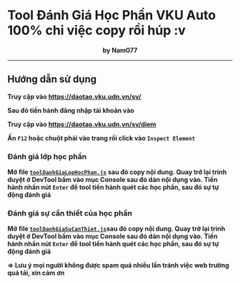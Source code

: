 # <b> Tool Đánh Giá Học Phần VKU Auto 100% chỉ việc copy rồi húp :v

<div align="center">by Nam077</div>
<hr></hr>

## Hướng dẫn sử dụng

Truy cập vào <a href=https://daotao.vku.udn.vn/sv>https://daotao.vku.udn.vn/sv/</a>

Sau đó tiến hành đăng nhập tài khoản vào

Truy cập vào <a href="https://daotao.vku.udn.vn/sv/diem">https://daotao.vku.udn.vn/sv/diem</a>

Ấn `F12` hoặc chuột phải vào trang rồi click vào `Inspect Element` 

### Đánh giá lớp học phần
Mở file <a href=https://github.com/Nam077/VKU_ToolAuto_Danh_Gia_Hoc_Phan/blob/master/toolDanhGiaLopHocPhan.js>`toolDanhGiaLopHocPhan.js`</a> sau đó copy nội dung. Quay trở lại trình duyệt ở DevTool bấm vào mục Console sau đó dán nội dụng vào. Tiến hành nhấn nút `Enter` để tool tiến hành quét các học phần, sau đó sự tự động đánh giá

### Đánh giá sự cần thiết của học phần
Mở file <a href=https://github.com/Nam077/VKU_ToolAuto_Danh_Gia_Hoc_Phan/blob/master/toolDanhGiaSuCanThiet.js>`toolDanhGiaSuCanThiet.js`</a>sau đó copy nội dung. Quay trở lại trình duyệt ở DevTool bấm vào mục Console sau đó dán nội dụng vào. Tiến hành nhấn nút `Enter` để tool tiến hành quét các học phần, sau đó sự tự động đánh giá

 => Lưu ý mọi người không được spam quá nhiều lần tránh việc web trường quá tải, xin cảm ơn
